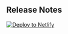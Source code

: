 ## Release Notes

[![Deploy to Netlify](https://www.netlify.com/img/deploy/button.svg)](https://app.netlify.com/start/deploy?repository=https://github.com/crosscompile/release-notes)
